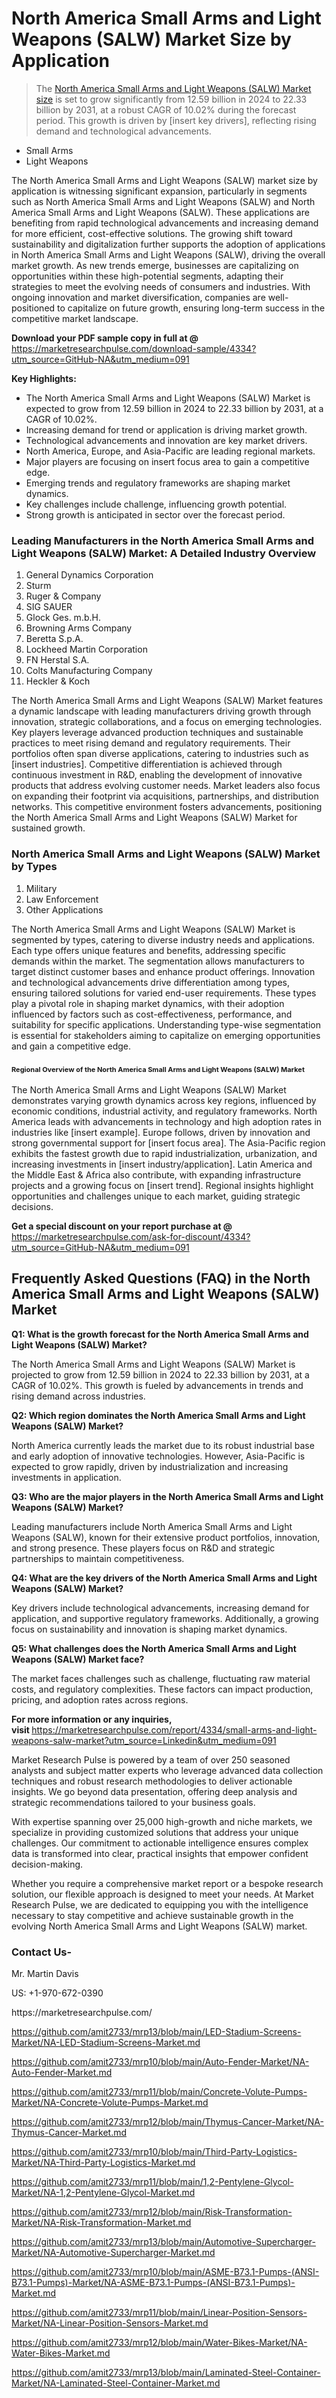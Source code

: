 <h1>North America Small Arms and Light Weapons (SALW) Market&nbsp;Size by Application</h1><blockquote><p>The <a href="https://marketresearchpulse.com/download-sample/4334?utm_source=GitHub-NA&amp;utm_medium=091">North America Small Arms and Light Weapons (SALW) Market size</a> is set to grow significantly from 12.59 billion in 2024 to 22.33 billion by 2031, at a robust CAGR of 10.02% during the forecast period. This growth is driven by [insert key drivers], reflecting rising demand and technological advancements.</p></blockquote><ul><li>Small Arms <li> Light Weapons</li></ul><p>The North America Small Arms and Light Weapons (SALW) market size by application is witnessing significant expansion, particularly in segments such as North America Small Arms and Light Weapons (SALW) and North America Small Arms and Light Weapons (SALW). These applications are benefiting from rapid technological advancements and increasing demand for more efficient, cost-effective solutions. The growing shift toward sustainability and digitalization further supports the adoption of applications in North America Small Arms and Light Weapons (SALW), driving the overall market growth. As new trends emerge, businesses are capitalizing on opportunities within these high-potential segments, adapting their strategies to meet the evolving needs of consumers and industries. With ongoing innovation and market diversification, companies are well-positioned to capitalize on future growth, ensuring long-term success in the competitive market landscape.</p><p><strong>Download your PDF sample copy in full at @ </strong><a href="https://marketresearchpulse.com/download-sample/4334?utm_source=GitHub-NA&amp;utm_medium=091">https://marketresearchpulse.com/download-sample/4334?utm_source=GitHub-NA&amp;utm_medium=091</a></p><p><strong>Key Highlights: </strong></p><ul><li>The North America Small Arms and Light Weapons (SALW) Market is expected to grow from 12.59 billion in 2024 to 22.33 billion by 2031, at a CAGR of 10.02%.</li><li>Increasing demand for trend or application is driving market growth.</li><li>Technological advancements and innovation are key market drivers.</li><li>North America, Europe, and Asia-Pacific are leading regional markets.</li><li>Major players are focusing on insert focus area to gain a competitive edge.</li><li>Emerging trends and regulatory frameworks are shaping market dynamics.</li><li>Key challenges include challenge, influencing growth potential.</li><li>Strong growth is anticipated in sector over the forecast period.</li></ul><h3>Leading Manufacturers in the North America Small Arms and Light Weapons (SALW) Market: A Detailed Industry Overview</h3><ol><li>General Dynamics Corporation</li><li>Sturm</li><li>Ruger & Company</li><li>SIG SAUER</li><li>Glock Ges. m.b.H.</li><li>Browning Arms Company</li><li>Beretta S.p.A.</li><li>Lockheed Martin Corporation</li><li>FN Herstal S.A.</li><li>Colts Manufacturing Company</li><li>Heckler & Koch</li></ol><div class="flex max-w-full flex-col flex-grow"><div class="min-h-8 text-message flex w-full flex-col items-end gap-2 whitespace-normal break-words [.text-message+&amp;]:mt-5" dir="auto" data-message-author-role="assistant" data-message-id="fd8432e4-4910-450d-b182-61b7bfb0a01f" data-message-model-slug="gpt-4o"><div class="flex w-full flex-col gap-1 empty:hidden first:pt-[3px]"><div class="markdown prose w-full break-words dark:prose-invert light"><p>The North America Small Arms and Light Weapons (SALW) Market features a dynamic landscape with leading manufacturers driving growth through innovation, strategic collaborations, and a focus on emerging technologies. Key players leverage advanced production techniques and sustainable practices to meet rising demand and regulatory requirements. Their portfolios often span diverse applications, catering to industries such as [insert industries]. Competitive differentiation is achieved through continuous investment in R&amp;D, enabling the development of innovative products that address evolving customer needs. Market leaders also focus on expanding their footprint via acquisitions, partnerships, and distribution networks. This competitive environment fosters advancements, positioning the North America Small Arms and Light Weapons (SALW) Market for sustained growth.</p></div></div></div></div><h3>North America Small Arms and Light Weapons (SALW) Market by Types</h3><ol><li>Military <li> Law Enforcement <li> Other Applications</li></ol><div class="flex max-w-full flex-col flex-grow"><div class="min-h-8 text-message flex w-full flex-col items-end gap-2 whitespace-normal break-words [.text-message+&amp;]:mt-5" dir="auto" data-message-author-role="assistant" data-message-id="084470be-0bb7-4664-bddf-5156b4f41249" data-message-model-slug="gpt-4o-mini"><div class="flex w-full flex-col gap-1 empty:hidden first:pt-[3px]"><div class="markdown prose w-full break-words dark:prose-invert light"><p>The North America Small Arms and Light Weapons (SALW) Market is segmented by types, catering to diverse industry needs and applications. Each type offers unique features and benefits, addressing specific demands within the market. The segmentation allows manufacturers to target distinct customer bases and enhance product offerings. Innovation and technological advancements drive differentiation among types, ensuring tailored solutions for varied end-user requirements. These types play a pivotal role in shaping market dynamics, with their adoption influenced by factors such as cost-effectiveness, performance, and suitability for specific applications. Understanding type-wise segmentation is essential for stakeholders aiming to capitalize on emerging opportunities and gain a competitive edge.</p></div></div></div></div><h3><span style="font-size: 11px;">Regional Overview of the North America Small Arms and Light Weapons (SALW) Market</span></h3><div class="flex max-w-full flex-col flex-grow"><div class="min-h-8 text-message flex w-full flex-col items-end gap-2 whitespace-normal break-words [.text-message+&amp;]:mt-5" dir="auto" data-message-author-role="assistant" data-message-id="e9038762-ce64-4e30-91c9-9bd413514231" data-message-model-slug="gpt-4o-mini"><div class="flex w-full flex-col gap-1 empty:hidden first:pt-[3px]"><div class="markdown prose w-full break-words dark:prose-invert light"><p>The North America Small Arms and Light Weapons (SALW) Market demonstrates varying growth dynamics across key regions, influenced by economic conditions, industrial activity, and regulatory frameworks. North America leads with advancements in technology and high adoption rates in industries like [insert example]. Europe follows, driven by innovation and strong governmental support for [insert focus area]. The Asia-Pacific region exhibits the fastest growth due to rapid industrialization, urbanization, and increasing investments in [insert industry/application]. Latin America and the Middle East &amp; Africa also contribute, with expanding infrastructure projects and a growing focus on [insert trend]. Regional insights highlight opportunities and challenges unique to each market, guiding strategic decisions.</p></div></div></div></div><p><strong>Get a special discount on your report purchase at @ </strong><a href="https://marketresearchpulse.com/ask-for-discount/4334?utm_source=GitHub-NA&amp;utm_medium=091">https://marketresearchpulse.com/ask-for-discount/4334?utm_source=GitHub-NA&amp;utm_medium=091</a></p><h2>Frequently Asked Questions (FAQ) in the North America Small Arms and Light Weapons (SALW) Market</h2><p><strong>Q1: What is the growth forecast for the North America Small Arms and Light Weapons (SALW) Market?</strong></p><p>The North America Small Arms and Light Weapons (SALW) Market is projected to grow from 12.59 billion in 2024 to 22.33 billion by 2031, at a CAGR of 10.02%. This growth is fueled by advancements in trends and rising demand across industries.</p><p><strong>Q2: Which region dominates the North America Small Arms and Light Weapons (SALW) Market?</strong></p><p>North America currently leads the market due to its robust industrial base and early adoption of innovative technologies. However, Asia-Pacific is expected to grow rapidly, driven by industrialization and increasing investments in application.</p><p><strong>Q3: Who are the major players in the North America Small Arms and Light Weapons (SALW) Market?</strong></p><p>Leading manufacturers include North America Small Arms and Light Weapons (SALW), known for their extensive product portfolios, innovation, and strong presence. These players focus on R&amp;D and strategic partnerships to maintain competitiveness.</p><p><strong>Q4: What are the key drivers of the North America Small Arms and Light Weapons (SALW) Market?</strong></p><p>Key drivers include technological advancements, increasing demand for application, and supportive regulatory frameworks. Additionally, a growing focus on sustainability and innovation is shaping market dynamics.</p><p><strong>Q5: What challenges does the North America Small Arms and Light Weapons (SALW) Market face?</strong></p><p>The market faces challenges such as challenge, fluctuating raw material costs, and regulatory complexities. These factors can impact production, pricing, and adoption rates across regions.</p><p><strong>For more information or any inquiries, visit&nbsp;</strong><a href="https://marketresearchpulse.com/report/4334/small-arms-and-light-weapons-salw-market?utm_source=Linkedin&utm_medium=091">https://marketresearchpulse.com/report/4334/small-arms-and-light-weapons-salw-market?utm_source=Linkedin&utm_medium=091</a></p><p>Market Research Pulse is powered by a team of over 250 seasoned analysts and subject matter experts who leverage advanced data collection techniques and robust research methodologies to deliver actionable insights. We go beyond data presentation, offering deep analysis and strategic recommendations tailored to your business goals.</p><p>With expertise spanning over 25,000 high-growth and niche markets, we specialize in providing customized solutions that address your unique challenges. Our commitment to actionable intelligence ensures complex data is transformed into clear, practical insights that empower confident decision-making.</p><p>Whether you require a comprehensive market report or a bespoke research solution, our flexible approach is designed to meet your needs. At Market Research Pulse, we are dedicated to equipping you with the intelligence necessary to stay competitive and achieve sustainable growth in the evolving North America Small Arms and Light Weapons (SALW) market.</p><h3><strong>Contact Us-</strong></h3><p>Mr. Martin Davis</p><p>US: +1-970-672-0390</p><p>https://marketresearchpulse.com/</p><p><a href="https://github.com/amit2733/mrp13/blob/main/LED-Stadium-Screens-Market/NA-LED-Stadium-Screens-Market.md">https://github.com/amit2733/mrp13/blob/main/LED-Stadium-Screens-Market/NA-LED-Stadium-Screens-Market.md</a></p><p><a href="https://github.com/amit2733/mrp10/blob/main/Auto-Fender-Market/NA-Auto-Fender-Market.md">https://github.com/amit2733/mrp10/blob/main/Auto-Fender-Market/NA-Auto-Fender-Market.md</a></p><p><a href="https://github.com/amit2733/mrp11/blob/main/Concrete-Volute-Pumps-Market/NA-Concrete-Volute-Pumps-Market.md">https://github.com/amit2733/mrp11/blob/main/Concrete-Volute-Pumps-Market/NA-Concrete-Volute-Pumps-Market.md</a></p><p><a href="https://github.com/amit2733/mrp12/blob/main/Thymus-Cancer-Market/NA-Thymus-Cancer-Market.md">https://github.com/amit2733/mrp12/blob/main/Thymus-Cancer-Market/NA-Thymus-Cancer-Market.md</a></p><p><a href="https://github.com/amit2733/mrp10/blob/main/Third-Party-Logistics-Market/NA-Third-Party-Logistics-Market.md">https://github.com/amit2733/mrp10/blob/main/Third-Party-Logistics-Market/NA-Third-Party-Logistics-Market.md</a></p><p><a href="https://github.com/amit2733/mrp11/blob/main/1,2-Pentylene-Glycol-Market/NA-1,2-Pentylene-Glycol-Market.md">https://github.com/amit2733/mrp11/blob/main/1,2-Pentylene-Glycol-Market/NA-1,2-Pentylene-Glycol-Market.md</a></p><p><a href="https://github.com/amit2733/mrp12/blob/main/Risk-Transformation-Market/NA-Risk-Transformation-Market.md">https://github.com/amit2733/mrp12/blob/main/Risk-Transformation-Market/NA-Risk-Transformation-Market.md</a></p><p><a href="https://github.com/amit2733/mrp13/blob/main/Automotive-Supercharger-Market/NA-Automotive-Supercharger-Market.md">https://github.com/amit2733/mrp13/blob/main/Automotive-Supercharger-Market/NA-Automotive-Supercharger-Market.md</a></p><p><a href="https://github.com/amit2733/mrp10/blob/main/ASME-B73.1-Pumps-(ANSI-B73.1-Pumps)-Market/NA-ASME-B73.1-Pumps-(ANSI-B73.1-Pumps)-Market.md">https://github.com/amit2733/mrp10/blob/main/ASME-B73.1-Pumps-(ANSI-B73.1-Pumps)-Market/NA-ASME-B73.1-Pumps-(ANSI-B73.1-Pumps)-Market.md</a></p><p><a href="https://github.com/amit2733/mrp11/blob/main/Linear-Position-Sensors-Market/NA-Linear-Position-Sensors-Market.md">https://github.com/amit2733/mrp11/blob/main/Linear-Position-Sensors-Market/NA-Linear-Position-Sensors-Market.md</a></p><p><a href="https://github.com/amit2733/mrp12/blob/main/Water-Bikes-Market/NA-Water-Bikes-Market.md">https://github.com/amit2733/mrp12/blob/main/Water-Bikes-Market/NA-Water-Bikes-Market.md</a></p><p><a href="https://github.com/amit2733/mrp13/blob/main/Laminated-Steel-Container-Market/NA-Laminated-Steel-Container-Market.md">https://github.com/amit2733/mrp13/blob/main/Laminated-Steel-Container-Market/NA-Laminated-Steel-Container-Market.md</a></p>
